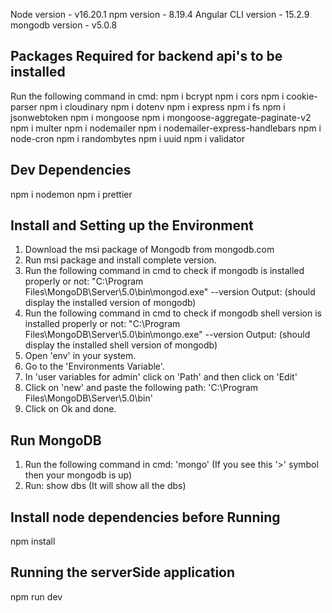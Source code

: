 Node version - v16.20.1
npm version - 8.19.4
Angular CLI version - 15.2.9
mongodb version - v5.0.8



Packages Required for backend api's to be installed
---------------------------------------------------
Run the following command in cmd:
npm i bcrypt
npm i cors
npm i cookie-parser
npm i cloudinary
npm i dotenv
npm i express
npm i fs
npm i jsonwebtoken
npm i mongoose
npm i mongoose-aggregate-paginate-v2
npm i multer
npm i nodemailer
npm i nodemailer-express-handlebars
npm i node-cron
npm i randombytes
npm i uuid
npm i validator

Dev Dependencies
-----------------
npm i nodemon
npm i prettier



Install and Setting up the Environment
---------------------------------------
1. Download the msi package of Mongodb from mongodb.com
2. Run msi package and install complete version.
3. Run the following command in cmd to check if mongodb is installed properly or not:
    "C:\Program Files\MongoDB\Server\5.0\bin\mongod.exe" --version
    Output: (should display the installed version of mongodb)
4. Run the following command in cmd to check if mongodb shell version is installed properly or not:
    "C:\Program Files\MongoDB\Server\5.0\bin\mongo.exe" --version
    Output: (should display the installed shell version of mongodb)
5. Open 'env' in your system.
6. Go to the 'Environments Variable'.
7. In 'user variables for admin' click on 'Path' and then click on 'Edit'
8. Click on 'new' and paste the following path:
    'C:\Program Files\MongoDB\Server\5.0\bin'
9. Click on Ok and done.



Run MongoDB
-----------
1. Run the following command in cmd:
    'mongo'
    (If you see this '>' symbol then your mongodb is up)
2. Run:
    show dbs
    (It will show all the dbs)



Install node dependencies before Running
----------------------------------------
npm install


Running the serverSide application
----------------------------------
npm run dev